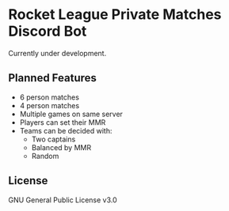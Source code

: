 # Rocket League Private Matches Discord Bot #
Currently under development.

## Planned Features ##
- 6 person matches
- 4 person matches
- Multiple games on same server
- Players can set their MMR
- Teams can be decided with:
  - Two captains
  - Balanced by MMR
  - Random

## License ##
GNU General Public License v3.0
